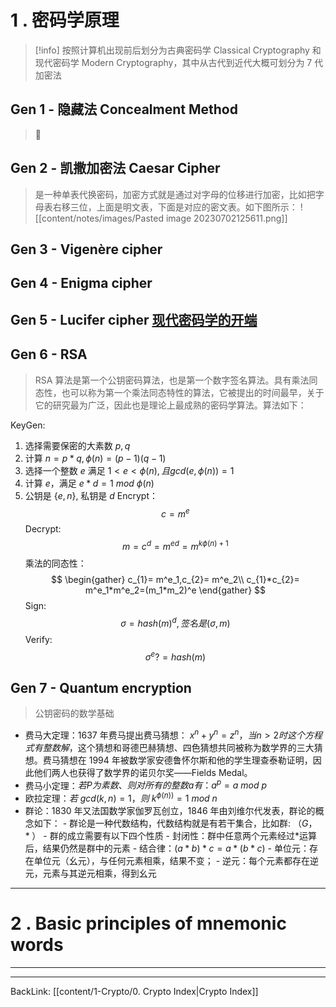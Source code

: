 # 1 . 密码学原理
>[!info] 按照计算机出现前后划分为古典密码学 Classical Cryptography 和现代密码学 Modern Cryptography，其中从古代到近代大概可划分为 7 代加密法
## Gen 1 - 隐藏法 Concealment Method
> 🍋
## Gen 2 - 凯撒加密法 Caesar Cipher
> 是一种单表代换密码，加密方式就是通过对字母的位移进行加密，比如把字母表右移三位，上面是明文表，下面是对应的密文表。如下图所示：
> ![[content/notes/images/Pasted image 20230702125611.png]]
## Gen 3 - Vigenère cipher
## Gen 4 - Enigma cipher
## Gen 5 - Lucifer cipher [现代密码学的开端](https://zh.wikipedia.org/wiki/分组密码)
## Gen 6 - RSA
>RSA 算法是第一个公钥密码算法，也是第一个数字签名算法。具有乘法同态性，也可以称为第一个乘法同态特性的算法，它被提出的时间最早，关于它的研究最为广泛，因此也是理论上最成熟的密码学算法。算法如下：

KeyGen:
1. 选择需要保密的大素数 $p, q$
2. 计算 $n = p*q,\phi (n)=(p-1)(q-1)$
3. 选择一个整数 $e$ 满足 $1<e<\phi(n),且gcd(e,\phi(n))=1$
4. 计算 $e$，满足 $e*d=1\ mod\ \phi(n)$
5. 公钥是 $\{e,n\}$, 私钥是 ${d}$
Encrypt：
$$
c = m^e
$$
Decrypt:
$$
m = c^{d}=m^{ed}=m^{k\phi(n)+1}
$$
乘法的同态性：
$$
\begin{gather}
c_{1}= m^e_1,c_{2}= m^e_2\\
c_{1}*c_{2}= m^e_1*m^e_2=(m_1*m_2)^e
\end{gather}
$$
Sign:
$$
\sigma = hash(m)^d,签名是(\sigma,m)
$$
Verify:
$$
\sigma^e? = hash(m)
$$


## Gen 7 - Quantum encryption

>公钥密码的数学基础 
- 费马大定理：1637 年费马提出费马猜想： $x^{n}+y^{n}=z^{n}，当n>2时这个方程式有整数解$，这个猜想和哥德巴赫猜想、四色猜想共同被称为数学界的三大猜想。费马猜想在 1994 年被数学家安德鲁怀尔斯和他的学生理查泰勒证明，因此他们两人也获得了数学界的诺贝尔奖——Fields Medal。
- 费马小定理：$若 P 为素数、则对所有的整数 a 有：a^{p} = a\ mod\ p$
- 欧拉定理：$若\ gcd (k, n) = 1，则\  k^{\phi (n))} = 1\ mod\ n$
- 群论：1830 年又法国数学家伽罗瓦创立，1846 年由刘维尔代发表，群论的概念如下：
		- 群论是一种代数结构，代数结构就是有若干集合，比如群: $（G，*）$
		- 群的成立需要有以下四个性质
			- 封闭性：群中任意两个元素经过\*运算后，结果仍然是群中的元素
			- 结合律：$(a*b)*c = a*(b*c)$
			- 单位元：存在单位元（幺元），与任何元素相乘，结果不变；
			- 逆元：每个元素都存在逆元，元素与其逆元相乘，得到幺元
	
---
# 2 . Basic principles of mnemonic words
---


---
BackLink: [[content/1-Crypto/0. Crypto Index|Crypto Index]]
